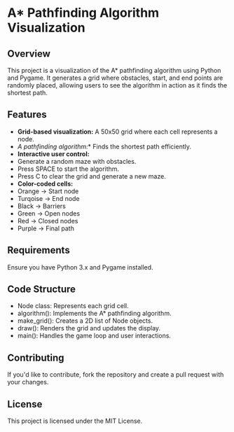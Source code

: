 # A* Pathfinding Algorithm Visualization
## Overview
This project is a visualization of the A* pathfinding algorithm using Python and Pygame. It generates a grid where obstacles, start, and end points are randomly placed, allowing users to see the algorithm in action as it finds the shortest path.
## Features
*   **Grid-based visualization:** A 50x50 grid where each cell represents a node.
*   **A* pathfinding algorithm:** Finds the shortest path efficiently.
*   **Interactive user control:**
*   Generate a random maze with obstacles.
*   Press SPACE to start the algorithm.
*   Press C to clear the grid and generate a new maze.
*   **Color-coded cells:**
*   Orange -> Start node
*   Turqoise -> End node
*   Black -> Barriers
*   Green -> Open nodes
*   Red -> Closed nodes
*   Purple -> Final path
## Requirements
Ensure you have Python 3.x and Pygame installed.
## Code Structure
*   Node class: Represents each grid cell.
*   algorithm(): Implements the A* pathfinding algorithm.
*   make_grid(): Creates a 2D list of Node objects.
*   draw(): Renders the grid and updates the display.
*   main(): Handles the game loop and user interactions.
## Contributing
If you'd like to contribute, fork the repository and create a pull request with your changes.
## License
This project is licensed under the MIT License.